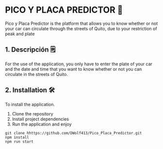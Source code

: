# PICO Y PLACA PREDICTOR 🚙

Pico y Placa Predictor is the platform that allows you to know whether or not your car can circulate through the streets of Quito, due to your restriction of peak and plate

## 1. Descripción 🗒

For the use of the application, you only have to enter the plate of your car and the date and time that you want to know whether or not you can circulate in the streets of Quito.

## 2. Installation 🛠

To install the application.

1.  Clone the repository
2.  Install project dependencies
3.  Run the application and enjoy

```shell
git clone hhttps://github.com/DWolf413/Pico_Placa_Predictor.git
npm install
npm run start
```
